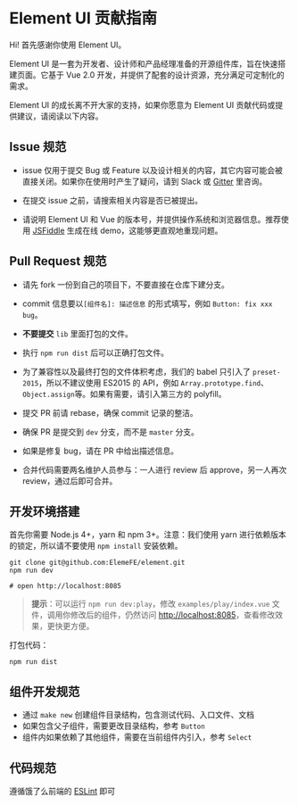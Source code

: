 # Element UI 贡献指南

Hi! 首先感谢你使用 Element UI。

Element UI 是一套为开发者、设计师和产品经理准备的开源组件库，旨在快速搭建页面。它基于 Vue 2.0 开发，并提供了配套的设计资源，充分满足可定制化的需求。

Element UI 的成长离不开大家的支持，如果你愿意为 Element UI 贡献代码或提供建议，请阅读以下内容。

## Issue 规范
- issue 仅用于提交 Bug 或 Feature 以及设计相关的内容，其它内容可能会被直接关闭。如果你在使用时产生了疑问，请到 Slack 或 [Gitter](https://gitter.im/ElemeFE/element) 里咨询。

- 在提交 issue 之前，请搜索相关内容是否已被提出。

- 请说明 Element UI 和 Vue 的版本号，并提供操作系统和浏览器信息。推荐使用 [JSFiddle](https://jsfiddle.net/) 生成在线 demo，这能够更直观地重现问题。

## Pull Request 规范
- 请先 fork 一份到自己的项目下，不要直接在仓库下建分支。

- commit 信息要以`[组件名]: 描述信息` 的形式填写，例如 `Button: fix xxx bug`。

- **不要提交** `lib` 里面打包的文件。

- 执行 `npm run dist` 后可以正确打包文件。

- 为了兼容性以及最终打包的文件体积考虑，我们的 babel 只引入了 `preset-2015`，所以不建议使用 ES2015 的 API，例如 `Array.prototype.find`、`Object.assign`等。如果有需要，请引入第三方的 polyfill。

- 提交 PR 前请 rebase，确保 commit 记录的整洁。

- 确保 PR 是提交到 `dev` 分支，而不是 `master` 分支。

- 如果是修复 bug，请在 PR 中给出描述信息。

- 合并代码需要两名维护人员参与：一人进行 review 后 approve，另一人再次 review，通过后即可合并。

## 开发环境搭建
首先你需要 Node.js 4+，yarn 和 npm 3+。注意：我们使用 yarn 进行依赖版本的锁定，所以请不要使用 `npm install` 安装依赖。
```shell
git clone git@github.com:ElemeFE/element.git
npm run dev

# open http://localhost:8085
```

> **提示**：可以运行 `npm run dev:play`，修改 `examples/play/index.vue` 文件，调用你修改后的组件，仍然访问 [http://localhost:8085](http://localhost:8085)，查看修改效果，更快更方便。

打包代码：

```shell
npm run dist
```

## 组件开发规范
- 通过 `make new` 创建组件目录结构，包含测试代码、入口文件、文档
- 如果包含父子组件，需要更改目录结构，参考 `Button`
- 组件内如果依赖了其他组件，需要在当前组件内引入，参考 `Select`

## 代码规范
遵循饿了么前端的 [ESLint](https://github.com/ElemeFE/eslint-config-elemefe) 即可
